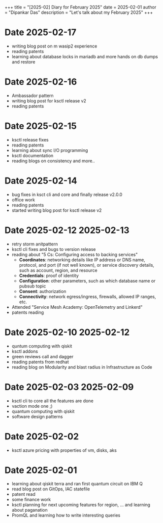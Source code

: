 +++
title = "[2025-02] Diary for February 2025"
date = 2025-02-01
author = "Dipankar Das"
description = "Let's talk about my February 2025"
+++

# Date 2025-02-17
* writing blog post on m wasip2 experience
* reading patents
* learning about database locks in mariadb and more hands on db dumps and restore

# Date 2025-02-16
* Ambassador pattern
* writing blog post for ksctl release v2
* reading patents

# Date 2025-02-15
* ksctl release fixes
* reading patents
* learning about sync I/O programming
* ksctl documentation
* reading blogs on consistency and more..

# Date 2025-02-14
* bug fixes in ksct cli and core and finally release v2.0.0
* office work
* reading patents
* started writing blog post for ksctl release v2

# Date 2025-02-12 2025-02-13
* retry storm anitpattern
* ksctl cli fixes and bugs to version release
* reading about "5 Cs: Configuring access to backing services"
  * **Coordinates**: networking details like IP address or DNS name, protocol, and port (if not well known), or service discovery details, such as account, region, and resource
  * **Credentials**: proof of identity
  * **Configuration**: other parameters, such as which database name or pubsub topic
  * **Consent**: authorization
  * **Connectivity**: network egress/ingress, firewalls, allowed IP ranges, etc.
* Attended "Service Mesh Academy: OpenTelemetry and Linkerd"
* patents reading

# Date 2025-02-10 2025-02-12
* quntum computing with qiskit
* ksctl addons
* green reviews call and dagger
* reading patents from redhat
* reading blog on Modularity and blast radius in Infrastructure as Code

# Date 2025-02-03 2025-02-09
* ksctl cli to core all the features are done
* vaction mode one ;)
* quantum computing with qiskit
* software design patterns

# Date 2025-02-02
* ksctl azure pricing with properties of vm, disks, aks

# Date 2025-02-01
* learning about qiskit terra and ran first quantum circuit on IBM Q
* read blog post on GitOps, IAC statefile
* patent read
* some finance work
* ksctl planning for next upcoming features for region, ... and learning about paganation
* PromQL and learning how to write interesting queries
